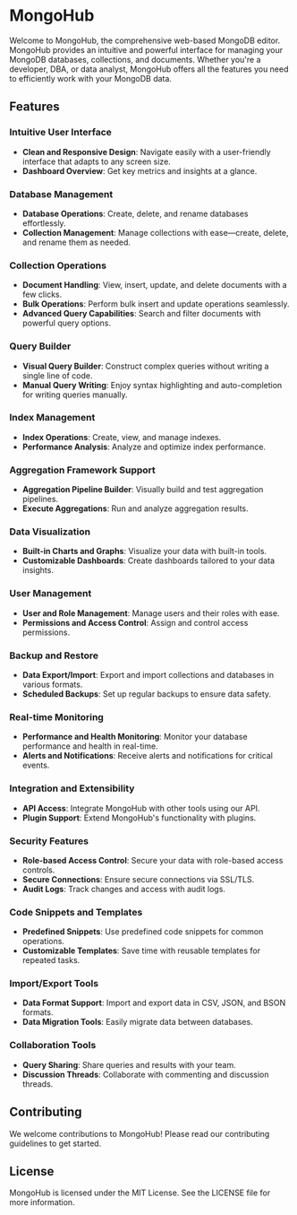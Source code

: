 
# MongoHub

Welcome to MongoHub, the comprehensive web-based MongoDB editor. MongoHub provides an intuitive and powerful interface for managing your MongoDB databases, collections, and documents. Whether you're a developer, DBA, or data analyst, MongoHub offers all the features you need to efficiently work with your MongoDB data.

## Features

### Intuitive User Interface
- **Clean and Responsive Design**: Navigate easily with a user-friendly interface that adapts to any screen size.
- **Dashboard Overview**: Get key metrics and insights at a glance.

### Database Management
- **Database Operations**: Create, delete, and rename databases effortlessly.
- **Collection Management**: Manage collections with ease—create, delete, and rename them as needed.

### Collection Operations
- **Document Handling**: View, insert, update, and delete documents with a few clicks.
- **Bulk Operations**: Perform bulk insert and update operations seamlessly.
- **Advanced Query Capabilities**: Search and filter documents with powerful query options.

### Query Builder
- **Visual Query Builder**: Construct complex queries without writing a single line of code.
- **Manual Query Writing**: Enjoy syntax highlighting and auto-completion for writing queries manually.

### Index Management
- **Index Operations**: Create, view, and manage indexes.
- **Performance Analysis**: Analyze and optimize index performance.

### Aggregation Framework Support
- **Aggregation Pipeline Builder**: Visually build and test aggregation pipelines.
- **Execute Aggregations**: Run and analyze aggregation results.

### Data Visualization
- **Built-in Charts and Graphs**: Visualize your data with built-in tools.
- **Customizable Dashboards**: Create dashboards tailored to your data insights.

### User Management
- **User and Role Management**: Manage users and their roles with ease.
- **Permissions and Access Control**: Assign and control access permissions.

### Backup and Restore
- **Data Export/Import**: Export and import collections and databases in various formats.
- **Scheduled Backups**: Set up regular backups to ensure data safety.

### Real-time Monitoring
- **Performance and Health Monitoring**: Monitor your database performance and health in real-time.
- **Alerts and Notifications**: Receive alerts and notifications for critical events.

### Integration and Extensibility
- **API Access**: Integrate MongoHub with other tools using our API.
- **Plugin Support**: Extend MongoHub's functionality with plugins.

### Security Features
- **Role-based Access Control**: Secure your data with role-based access controls.
- **Secure Connections**: Ensure secure connections via SSL/TLS.
- **Audit Logs**: Track changes and access with audit logs.

### Code Snippets and Templates
- **Predefined Snippets**: Use predefined code snippets for common operations.
- **Customizable Templates**: Save time with reusable templates for repeated tasks.

### Import/Export Tools
- **Data Format Support**: Import and export data in CSV, JSON, and BSON formats.
- **Data Migration Tools**: Easily migrate data between databases.

### Collaboration Tools
- **Query Sharing**: Share queries and results with your team.
- **Discussion Threads**: Collaborate with commenting and discussion threads.


## Contributing

We welcome contributions to MongoHub! Please read our contributing guidelines to get started.

## License

MongoHub is licensed under the MIT License. See the LICENSE file for more information.


